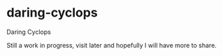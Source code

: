 # daring-cyclops
Daring Cyclops

Still a work in progress, visit later and hopefully I will have more to share.
